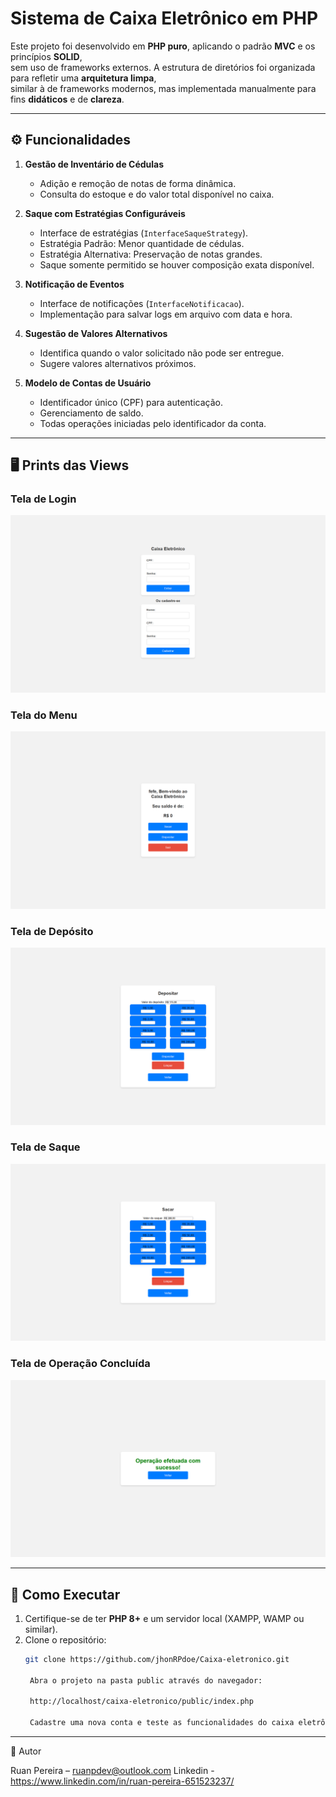 # Sistema de Caixa Eletrônico em PHP

Este projeto foi desenvolvido em **PHP puro**, aplicando o padrão **MVC** e os princípios **SOLID**,  
sem uso de frameworks externos. A estrutura de diretórios foi organizada para refletir uma **arquitetura limpa**,  
similar à de frameworks modernos, mas implementada manualmente para fins **didáticos** e de **clareza**.

---

## ⚙ Funcionalidades

1. **Gestão de Inventário de Cédulas**
   - Adição e remoção de notas de forma dinâmica.
   - Consulta do estoque e do valor total disponível no caixa.
   
2. **Saque com Estratégias Configuráveis**
   - Interface de estratégias (`InterfaceSaqueStrategy`).
   - Estratégia Padrão: Menor quantidade de cédulas.
   - Estratégia Alternativa: Preservação de notas grandes.
   - Saque somente permitido se houver composição exata disponível.

3. **Notificação de Eventos**
   - Interface de notificações (`InterfaceNotificacao`).
   - Implementação para salvar logs em arquivo com data e hora.
   
4. **Sugestão de Valores Alternativos**
   - Identifica quando o valor solicitado não pode ser entregue.
   - Sugere valores alternativos próximos.

5. **Modelo de Contas de Usuário**
   - Identificador único (CPF) para autenticação.
   - Gerenciamento de saldo.
   - Todas operações iniciadas pelo identificador da conta.

---

## 🖥 Prints das Views

### Tela de Login
![Login](./public/images/login.png)

### Tela do Menu
![Menu](./public/images/menu.png)

### Tela de Depósito
![Depósito](./public/images/deposito.png)

### Tela de Saque
![Saque](./public/images/saque.png)

### Tela de Operação Concluída
![Operação Sucesso](./public/images/operacao_sucesso.png)

---

## 🚀 Como Executar

1. Certifique-se de ter **PHP 8+** e um servidor local (XAMPP, WAMP ou similar).
2. Clone o repositório:
   ```bash
   git clone https://github.com/jhonRPdoe/Caixa-eletronico.git

    Abra o projeto na pasta public através do navegador:

    http://localhost/caixa-eletronico/public/index.php

    Cadastre uma nova conta e teste as funcionalidades do caixa eletrônico.

---

📝 Autor

Ruan Pereira – ruanpdev@outlook.com
Linkedin - https://www.linkedin.com/in/ruan-pereira-651523237/